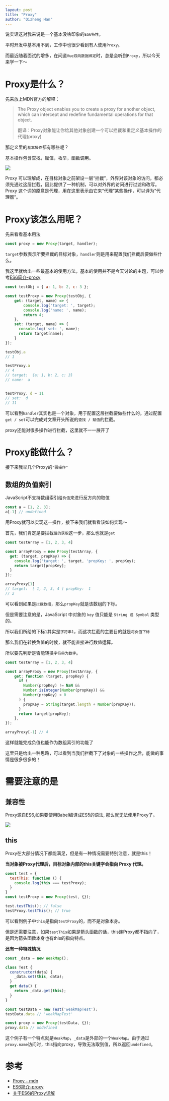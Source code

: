 ```yaml
---
layout: post
title: "Proxy"
author: "Qizheng Han"
---
```


说实话这对我来说是一个基本没啥印象的`ES6特性`。

平时开发中基本用不到，工作中也很少看到有人使用`Proxy`。

而最近随着面试的增多，在问道`Vue双向数据绑定`时，总是会听到`Proxy`，所以今天来学一下～


# Proxy是什么？

先来放上MDN官方的解释：

> The Proxy object enables you to create a proxy for another object, which can intercept and redefine fundamental operations for that object.
> 
> 翻译：Proxy对象能让你给其他对象创建一个可以拦截和重定义基本操作的代理(proxy)

那定义里的`基本操作`都有哪些呢？

基本操作包含查找，赋值，枚举，函数调用。

![](/assets/img/2022-02-27/proxy.jpeg)

Proxy 可以理解成，在目标对象之前架设一层“拦截”，外界对该对象的访问，都必须先通过这层拦截，因此提供了一种机制，可以对外界的访问进行过滤和改写。Proxy 这个词的原意是代理，用在这里表示由它来“代理”某些操作，可以译为“代理器”。


# Proxy该怎么用呢？

先来看看基本用法

```js
const proxy = new Proxy(target, handler);
```

`target`参数表示所要拦截的目标对象，`handler`则是用来配置我们拦截后要做些什么。

我这里就给出一些最基本的使用方法，基本的使用并不是今天讨论的主题，可以参考[ES6简介-proxy](https://es6.ruanyifeng.com/#docs/proxy)

```js
const testObj = { a: 1, b: 2, c: 3 };

const testProxy = new Proxy(testObj, {
    get: (target, name) => {
        console.log('target: ', target);
        console.log('name: ', name);
        return 4;
    },
    set: (target, name) => {
      console.log('set: ', name);
      return target[name];
    }
});

testObj.a
// 1

testProxy.a
// 4
// target:  {a: 1, b: 2, c: 3}
// name:  a


testProxy. d = 11
// set:  d
// 11
```

可以看到`handler`其实也是一个对象，用于配置这层拦截要做些什么的。通过配置`get / set`可以完成对文章开头所说的`查找 / 赋值`的拦截。

proxy还能对很多操作进行拦截，这里就不一一展开了

# Proxy能做什么？

接下来我举几个Proxy的`"骚操作"`

## 数组的负值索引

JavaScript不支持数组索引给`负值`来进行反方向的取值

```js
const a = [1, 2, 3];
a[-1] // undefined
```

用Proxy就可以实现这一操作，接下来我们就看看该如何实现～

首先，我们肯定是要拦截`值的获取`这一步，那么也就是`get`

```js
const testArray = [1, 2, 3, 4]

const arrayProxy = new Proxy(testArray, {
  get: (target, propKey) => {
    console.log('target: ', target, 'propKey: ', propKey);
    return target[propKey];
  }
});

arrayProxy[1]
// target:  [ 1, 2, 3, 4 ] propKey:  1
// 2
```
可以看到如果是`拦截数组`，那么`propKey`就是该数组的下标。

但是需要注意的是，JavaScript 中对象的 `key` 值只能是 `String 或 Symbol` 类型的。

所以我们所给的下标`1`其实是`字符串1`，而这次拦截的主要目的就是`将负值下标`

那么我们在转换负值的时候，就不能直接进行数值运算。

所以要先判断是否能转换`字符串为数字`。

```js
const testArray = [1, 2, 3, 4]

const arrayProxy = new Proxy(testArray, {
    get: function (target, propKey) {
      if (
        Number(propKey) != NaN &&
        Number.isInteger(Number(propKey)) &&
        Number(propKey) < 0
      ) {
        propKey = String(target.length + Number(propKey));
      }
      return target[propKey];
    },
});

arrayProxy[-1] // 4
```

这样就能完成负值也能作为数组索引的功能了

这里只是给出一种思路，可以看到当我们拦截下了对象的一些操作之后，能做的事情是很多很多的！


# 需要注意的是

## 兼容性

Proxy源自ES6,如果要使用Babel编译成ES5的语法, 那么就无法使用Proxy了。

![](/assets/img/2022-02-27/compatibility.png)

## this

Proxy在大部分情况下都能满足，但是有一种情况需要特别注意，就是this！

**当对象被Proxy代理后，目标对象内部的this关键字会指向 Proxy 代理。**


```js
const test = {
  testThis: function () {
    console.log(this === testProxy);
  }
}
const testProxy = new Proxy(test, {});

test.testThis(); // false
testProxy.testThis(); // true
```

可以看到例子中`this`是指向`testProxy`的，而不是对象本身。

但是还需要注意，如果`testThis`如果是箭头函数的话，this连Proxy都不指向了，是因为箭头函数本身也有this的指向特点。

**还有一种特殊情况**

```js
const _data = new WeakMap();

class Test {
  constructor(data) {
    _data.set(this, data);
  }
  get data() {
    return _data.get(this);
  }
}

const testData = new Test('weakMapTest');
testData.data // 'weakMapTest'

const proxy = new Proxy(testData, {});
proxy.data // undefined
```

这个例子有一个特点就是`WeakMap`，`_data`是外部的一个`WeakMap`。由于通过`proxy.name`访问时，this指向proxy，导致无法取到值，所以返回`undefined`。 

# 参考

- [Proxy - mdn](https://developer.mozilla.org/en-US/docs/Web/JavaScript/Reference/Global_Objects/Proxy)
- [ES6简介-proxy](https://es6.ruanyifeng.com/#docs/proxy)
- [关于ES6的Proxy详解](https://juejin.cn/post/6844903971794976775)
